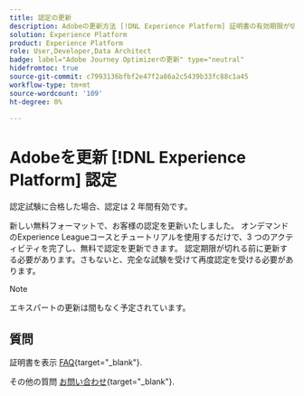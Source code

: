 ```yaml
---
title: 認定の更新
description: Adobeの更新方法 [!DNL Experience Platform] 証明書の有効期限が切れる前に確認します。
solution: Experience Platform
product: Experience Platform
role: User,Developer,Data Architect
badge: label="Adobe Journey Optimizerの更新" type="neutral"
hidefromtoc: true
source-git-commit: c7993136bfbf2e47f2a86a2c5439b33fc88c1a45
workflow-type: tm+mt
source-wordcount: '109'
ht-degree: 0%

---
```


# Adobeを更新 [!DNL Experience Platform] 認定

認定試験に合格した場合、認定は 2 年間有効です。

新しい無料フォーマットで、お客様の認定を更新いたしました。 オンデマンドのExperience Leagueコースとチュートリアルを使用するだけで、3 つのアクティビティを完了し、無料で認定を更新できます。 認定期限が切れる前に更新する必要があります。さもないと、完全な試験を受けて再度認定を受ける必要があります。

>[!NOTE]
>エキスパートの更新は間もなく予定されています。

## 質問

証明書を表示 [FAQ](https://experienceleague.adobe.com/docs/certification/certification/faq.html){target="_blank"}.

その他の質問 [お問い合わせ](mailto:certif@adobe.com){target="_blank"}.
